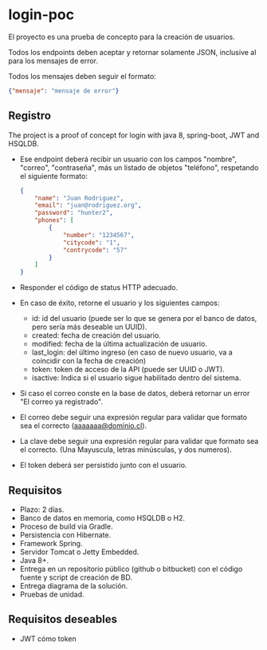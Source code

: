 # login-poc

El proyecto es una prueba de concepto para la creación de usuarios.

Todos los endpoints deben aceptar y retornar solamente JSON, inclusive al para los mensajes de error.

Todos los mensajes deben seguir el formato:
```json
{"mensaje": "mensaje de error"}
```

## Registro

 
The project is a proof of concept for login with java 8, spring-boot, JWT and HSQLDB.

* Ese endpoint deberá recibir un usuario con los campos "nombre", "correo", "contraseña", más un listado de objetos
"teléfono", respetando el siguiente formato:
    ```json
    {
        "name": "Juan Rodriguez",
        "email": "juan@rodriguez.org",
        "password": "hunter2",
        "phones": [
            {
                "number": "1234567",
                "citycode": "1",
                "contrycode": "57"
            }
        ]
    }
    ```

* Responder el código de status HTTP adecuado.

* En caso de éxito, retorne el usuario y los siguientes campos:
  - id: id del usuario (puede ser lo que se genera por el banco de datos, pero sería más deseable un UUID).
  - created: fecha de creación del usuario.
  - modified: fecha de la última actualización de usuario.
  - last_login: del último ingreso (en caso de nuevo usuario, va a coincidir con la fecha de creación)
  - token: token de acceso de la API (puede ser UUID o JWT).
  - isactive: Indica si el usuario sigue habilitado dentro del sistema.

* Si caso el correo conste en la base de datos, deberá retornar un error "El correo ya registrado".

* El correo debe seguir una expresión regular para validar que formato sea el correcto (aaaaaaa@dominio.cl).

* La clave debe seguir una expresión regular para validar que formato sea el correcto. (Una Mayuscula, letras
minúsculas, y dos numeros).

* El token deberá ser persistido junto con el usuario.

## Requisitos
* Plazo: 2 días.
* Banco de datos en memoria, como HSQLDB o H2.
* Proceso de build via Gradle.
* Persistencia con Hibernate.
* Framework Spring.
* Servidor Tomcat o Jetty Embedded.
* Java 8+.
* Entrega en un repositorio público (github o bitbucket) con el código fuente y script de creación de BD.
* Entrega diagrama de la solución.
* Pruebas de unidad.

## Requisitos deseables
* JWT cómo token

